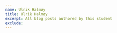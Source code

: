 ```yaml
---
name: Ulrik Halmøy
title: Ulrik Halmøy
excerpt: All blog posts authored by this student
exclude:
---
```

